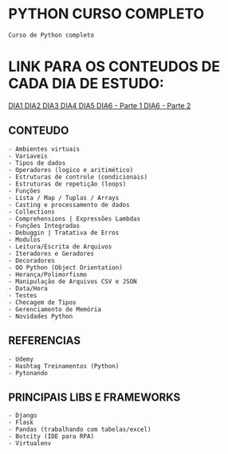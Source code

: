 # PYTHON CURSO COMPLETO

    Curso de Python completo

# LINK PARA OS CONTEUDOS DE CADA DIA DE ESTUDO:


<a href="https://github.com/CamiloCCarvalho/python/blob/master/studies/day1/main.py">
    DIA1
</a>
<a href="https://github.com/CamiloCCarvalho/python/blob/master/studies/day2/main.py">
    DIA2
</a>
<a href="https://github.com/CamiloCCarvalho/python/blob/master/studies/day3/main.py">
    DIA3
</a>
<a href="https://github.com/CamiloCCarvalho/python/blob/master/studies/day4/main.py">
    DIA4
</a>
<a href="https://github.com/CamiloCCarvalho/python/blob/master/studies/day5/main.py">
    DIA5
</a>
<a href="https://github.com/CamiloCCarvalho/python/blob/master/studies/day6/main.py">
    DIA6 - Parte 1
</a>
<a href="https://github.com/CamiloCCarvalho/python/blob/master/studies/day6/main2.py">
    DIA6 - Parte 2
</a>


## CONTEUDO

    - Ambientes virtuais
    - Variaveis
    - Tipos de dados
    - Operadores (logico e aritimético)
    - Estruturas de controle (condicionais)
    - Estruturas de repetição (loops)
    - Funções
    - Lista / Map / Tuplas / Arrays
    - Casting e processamento de dados
    - Collections
    - Comprehensions | Expressões Lambdas
    - Funções Integradas
    - Debuggin | Tratativa de Erros
    - Modulos
    - Leitura/Escrita de Arquivos
    - Iteradores e Geradores
    - Decoradores
    - OO Python (Object Orientation)
    - Herança/Polimorfismo
    - Manipulação de Arquivos CSV e JSON
    - Data/Hora
    - Testes
    - Checagem de Tipos
    - Gerenciamento de Memória
    - Novidades Python

## REFERENCIAS

    - Udemy
    - Hashtag Treinamentos (Python)
    - Pytonando

## PRINCIPAIS LIBS E FRAMEWORKS

    - Django
    - Flask
    - Pandas (trabalhando com tabelas/excel)
    - Botcity (IDE para RPA)
    - Virtualenv

